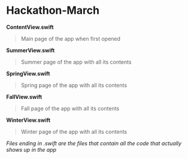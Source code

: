 # Hackathon-March

**ContentView.swift** 
> Main page of the app when first opened

**SummerView.swift**
> Summer page of the app with all its contents

**SpringView.swift**
> Spring page of the app with all its contents

**FallView.swift**
> Fall page of the app with all its contents


**WinterView.swift**
> Winter page of the app with all its contents


*Files ending in .swift are the files that contain all the code that actually shows up in the app* 
